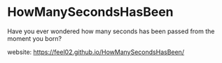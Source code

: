 # HowManySecondsHasBeen
Have you ever wondered how many seconds has been passed from the moment you born?

website: https://feel02.github.io/HowManySecondsHasBeen/
